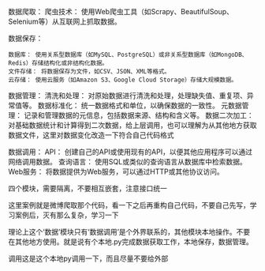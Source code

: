 
数据爬取：
	爬虫技术： 使用Web爬虫工具（如Scrapy、BeautifulSoup、Selenium等）从互联网上抓取数据。

数据保存：

	数据库： 使用关系型数据库（如MySQL、PostgreSQL）或非关系型数据库（如MongoDB、Redis）存储结构化或非结构化数据。
	文件存储： 将数据保存为文件，如CSV、JSON、XML等格式。
	云存储： 使用云服务（如Amazon S3、Google Cloud Storage）存储大规模数据。

数据管理：
	清洗和处理： 对原始数据进行清洗和处理，处理缺失值、重复项、异常值等。
	数据标准化： 统一数据格式和单位，以确保数据的一致性。
	元数据管理： 记录和管理数据的元信息，包括数据来源、结构和含义等。
	数据二次加工：对基础数据统计和计算得到二次数据，给上层调用，也可以理解为从其他地方获取数据文件，这里对数据变化改造一下符合自己代码格式

数据调用：
	API： 创建自己的API或使用现有的API，以便其他应用程序可以通过网络调用数据。
	查询语言： 使用SQL或类似的查询语言从数据库中检索数据。
	Web服务： 将数据提供为Web服务，可以通过HTTP或其他协议访问。



 
四个模块，需要隔离，不要相互嵌套，注意接口统一


这里案例就是微博爬取那个代码，看一下之后再重构自己代码，不要自己先写，学习案例后，灭有那么复杂，学习一下



理论上这个‘数据’模块只有‘数据调用’是个外界联系的，其他模块本地操作。不要在其他地方使用。就是说有个本地.py完成数据获取工作，本地保存，数据管理。

调用这是这个本地py调用一下，而且尽量不要给外部


